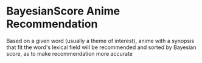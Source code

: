 # BayesianScore Anime Recommendation
 Based on a given word (usually a theme of interest), anime with a synopsis that fit the word's lexical field will be recommended and sorted by Bayesian score, as to make recommendation more accurate
